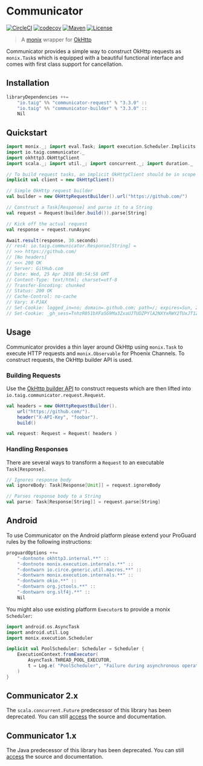 # Communicator

[![CircleCI](https://circleci.com/gh/Taig/communicator/tree/master.svg?style=shield)](https://circleci.com/gh/Taig/communicator/tree/master)
[![codecov](https://codecov.io/gh/Taig/communicator/branch/master/graph/badge.svg)](https://codecov.io/gh/Taig/communicator)
[![Maven](https://img.shields.io/maven-central/v/io.taig/communicator_2.12.svg)](https://search.maven.org/#search%7Cgav%7C1%7Cg%3A%22io.taig%22%20AND%20a%3A%22communicator_2.12%22)
[![License](https://img.shields.io/badge/license-MIT-blue.svg)](https://raw.githubusercontent.com/Taig/Communicator/master/LICENSE)

> A [monix][1] wrapper for [OkHttp][2]

Communicator provides a simple way to construct OkHttp requests as `monix.Task`s which is equipped with a beautiful functional interface and comes with first class support for cancellation.

## Installation

```scala
libraryDependencies ++=
    "io.taig" %% "communicator-request" % "3.3.0" ::
    "io.taig" %% "communicator-builder" % "3.3.0" ::
    Nil
```

## Quickstart

```scala
import monix._; import eval.Task; import execution.Scheduler.Implicits.global
import io.taig.communicator._
import okhttp3.OkHttpClient
import scala._; import util._; import concurrent._; import duration._

// To build request tasks, an implicit OkHttpClient should be in scope
implicit val client = new OkHttpClient()

// Simple OkHttp request builder
val builder = new OkHttpRequestBuilder().url("https://github.com/")

// Construct a Task[Response] and parse it to a String
val request = Request(builder.build()).parse[String]

// Kick off the actual request
val response = request.runAsync
```

```scala
Await.result(response, 30.seconds)
// res4: io.taig.communicator.Response[String] =
// >>> https://github.com/
// [No headers]
// <<< 200 OK
// Server: GitHub.com
// Date: Wed, 25 Apr 2018 08:54:58 GMT
// Content-Type: text/html; charset=utf-8
// Transfer-Encoding: chunked
// Status: 200 OK
// Cache-Control: no-cache
// Vary: X-PJAX
// Set-Cookie: logged_in=no; domain=.github.com; path=/; expires=Sun, 25 Apr 2038 08:54:58 -0000; secure; HttpOnly
// Set-Cookie: _gh_sess=TnhzR051bXFaSG9Ma3ZxaUJTUDZPYlA2NXYxRWY2TUxJT1Zra0tnakdsL1o4OVYybE94M1hSaTB2ZVNwNDRMQWFyRWNSVmM3eWd6dUgyZk4veG5vaWZkemF0WWVPR2RSdmxLMXgvc3Vna245clJhN3BZNDF6MUNCdmIwZWhHSElwMVFmTUFweTJxOEl2anNtZGZtZ2lHNWl2c1BMeTluQ01nRUZIMU9rVkh3bnYyTWZyL0xzU1lRc2U5bFBuM1JNQUtiZ1hPUk9GMGZjN1pTL3g0S0xqQT09LS1jaUFLM2dJKzVaN3NUUGdSRkQza1VnPT0%3D--b085b2f28369b54ed756e0a9e5fbd4e59b976b76; p...
```

## Usage

Communicator provides a thin layer around OkHttp using `monix.Task` to execute HTTP requests and `monix.Observable` for Phoenix Channels. To construct requests, the OkHttp builder API is used.

### Building Requests

Use the [OkHttp builder API][2] to construct requests which are then lifted into `io.taig.communicator.request.Request`.

```scala
val headers = new OkHttpRequestBuilder().
    url("https://github.com/").
    header("X-API-Key", "foobar").
    build()

val request: Request = Request( headers )
```

### Handling Responses

There are several ways to transform a `Request` to an executable `Task[Response]`.

```scala
// Ignores response body
val ignoreBody: Task[Response[Unit]] = request.ignoreBody

// Parses response body to a String
val parse: Task[Response[String]] = request.parse[String]
```

## Android

To use Communicator on the Android platform please extend your ProGuard rules by the following instructions:

```scala
proguardOptions ++=
    "-dontnote okhttp3.internal.**" ::
    "-dontnote monix.execution.internals.**" ::
    "-dontwarn io.circe.generic.util.macros.**" ::
    "-dontwarn monix.execution.internals.**" ::
    "-dontwarn okio.**" ::
    "-dontwarn org.jctools.**" ::
    "-dontwarn org.slf4j.**" ::
    Nil
```

You might also use existing platform `Executor`s to provide a monix `Scheduler`:

```scala
import android.os.AsyncTask
import android.util.Log
import monix.execution.Scheduler

implicit val PoolScheduler: Scheduler = Scheduler {
    ExecutionContext.fromExecutor(
        AsyncTask.THREAD_POOL_EXECUTOR,
        t ⇒ Log.e( "PoolScheduler", "Failure during asynchronous operation", t )
    )
}
```

## Communicator 2.x

The `scala.concurrent.Future` predecessor of this library has been deprecated. You can still [access][3] the source and documentation.

## Communicator 1.x

The Java predecessor of this library has been deprecated. You can still [access][4] the source and documentation.

[1]: https://monix.io/
[2]: http://square.github.io/okhttp/
[3]: https://github.com/Taig/Communicator/tree/2.3.2
[4]: https://github.com/Taig/Communicator/tree/f820d08b1cc4d77083e384568ce89223e53ab693
